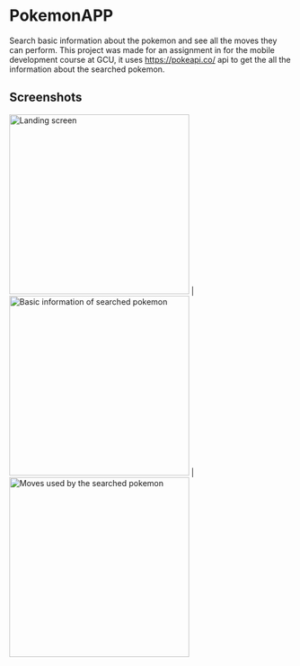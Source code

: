 
# PokemonAPP

Search basic information about the pokemon and see all the moves they can perform. This project was made for an assignment in for the mobile development course at GCU, it uses https://pokeapi.co/ api to get the all the information about the searched pokemon.



## Screenshots

<img src="https://i.imgur.com/3ir58Se.png" alt="Landing screen" width="320"> | <img src="https://i.imgur.com/Gnfpjoz.png" alt="Basic information of searched pokemon" width="320"> | <img src="https://i.imgur.com/TJqhoHH.png" alt="Moves used by the searched pokemon" width="320">
